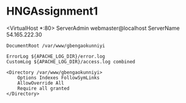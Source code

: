 # HNGAssignment1

<VirtualHost *:80>
    ServerAdmin webmaster@localhost
    ServerName 54.165.222.30

    DocumentRoot /var/www/gbengaokunniyi

    ErrorLog ${APACHE_LOG_DIR}/error.log
    CustomLog ${APACHE_LOG_DIR}/access.log combined

    <Directory /var/www/gbengaokunniyi>
        Options Indexes FollowSymLinks
        AllowOverride All
        Require all granted
    </Directory>

</VirtualHost>
